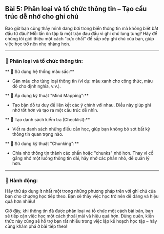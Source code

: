 ## Bài 5: Phân loại và tổ chức thông tin – Tạo cấu trúc dễ nhớ cho ghi chú

Bao giờ bạn cũng thấy mình đang bơi trong biển thông tin mà không biết bắt đầu từ đâu? Mỗi lần ôn tập là một trận đau đầu vì ghi chú lung tung? Hãy để chúng tôi giới thiệu một cách "cực chất" để sắp xếp ghi chú của bạn, giúp việc học trở nên nhẹ nhàng hơn.

---

### 📌 Phân loại và tổ chức thông tin:

** 🔹 Sử dụng hệ thống màu sắc:**
- Gán màu cho từng loại thông tin (ví dụ: màu xanh cho công thức, màu đỏ cho định nghĩa, v.v.).

** 🔹 Áp dụng kỹ thuật "Mind Mapping":**
- Tạo bản đồ tư duy để liên kết các ý chính với nhau. Điều này giúp ghi nhớ tốt hơn và tạo ra một cấu trúc dễ nhìn.

** 🔹 Tạo danh sách kiểm tra (Checklist):**
- Viết ra danh sách những điều cần học, giúp bạn không bỏ sót bất kỳ thông tin quan trọng nào.

** 🔹 Sử dụng kỹ thuật "Chunking":**
- Chia nhỏ thông tin thành các phần hoặc "chunks" nhỏ hơn. Thay vì cố gắng nhớ một luồng thông tin dài, hãy nhớ các phần nhỏ, dễ quản lý hơn.

---

### 🚀 Hành động:

Hãy thử áp dụng ít nhất một trong những phương pháp trên với ghi chú của bạn cho chương học tiếp theo. Bạn sẽ thấy việc học trở nên dễ dàng và hiệu quả hơn nhiều!

Giờ đây, khi thông tin đã được phân loại và tổ chức một cách bài bản, bạn sẽ tiếp cận việc học một cách thoải mái và hiệu quả hơn. Đừng quên, kiến thức này cũng sẽ hỗ trợ bạn rất nhiều trong việc lập kế hoạch học tập – hãy cùng khám phá ở bài tiếp theo!